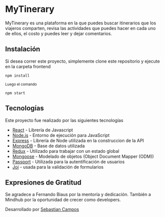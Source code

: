 # MyTinerary

MyTinerary es una plataforma en la que puedes buscar itinerarios que los viajeros comparten, revisa las actividades que puedes hacer en cada uno de ellos, 
el costo y puedes leer y dejar comentarios.


## Instalación

Si desea correr este proyecto, simplemente clone este repositorio y ejecute en la carpeta frontend
```
npm install
```
<sup> Luego el comando </sup>
```
npm start
```

## Tecnologías

Este proyecto fue realizado por las siguientes tecnologías

* [React](https://reactjs.org/) - Librería de Javascript
* [Node.js](https://nodejs.org/en/) - Entorno de ejecución para JavaScript
* [Express](https://expressjs.com/) - Librería de Node utilizada en la construccion de la API
* [MongoDB](https://www.mongodb.com/) - Base de datos utilizada
* [Redux](https://react-redux.js.org/) -  Utilizado para trabajar con un estado global
* [Mongoose](https://mongoosejs.com/) - Modelado de objetos (Object Document Mapper (ODM))
* [Passport](http://www.passportjs.org/) - Utilizada para la autentificación de usuarios
* [Joi](https://joi.dev/) - usada para la validación de formularios

## Expresiones de Gratitud

Se agradece a Fernando Biaus por la mentoría y dedicación.
También a Mindhub por la oportunidad de crecer como developers.

Desarrollado por [Sebastian Campos](https://www.linkedin.com/in/bastiampos/) 
